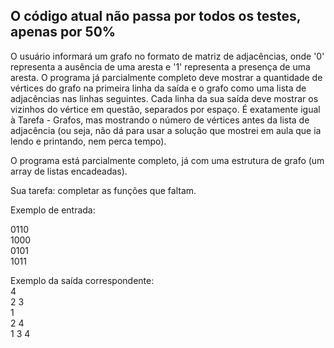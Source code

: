 ## O código atual não passa por todos os testes, apenas por 50%

O usuário informará um grafo no formato de matriz de adjacências, onde '0' representa a ausência de uma aresta e '1' representa a presença de uma aresta. O programa já parcialmente completo deve mostrar a quantidade de vértices do grafo na primeira linha da saída e o grafo como uma lista de adjacências nas linhas seguintes. Cada linha da sua saída deve mostrar os vizinhos do vértice em questão, separados por espaço. É exatamente igual à Tarefa - Grafos, mas mostrando o número de vértices antes da lista de adjacência (ou seja, não dá para usar a solução que mostrei em aula que ia lendo e printando, nem perca tempo).  

O programa está parcialmente completo, já com uma estrutura de grafo (um array de listas encadeadas).   

Sua tarefa: completar as funções que faltam.  

Exemplo de entrada:  

0110  
1000  
0101  
1011  

Exemplo da saída correspondente:  
4  
2 3  
1  
2 4  
1 3 4  

